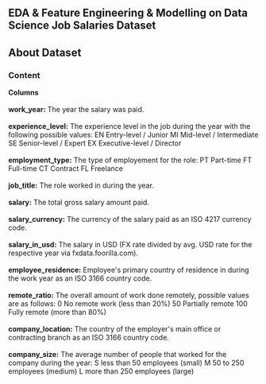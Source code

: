 ## EDA & Feature Engineering & Modelling on Data Science Job Salaries Dataset

## About Dataset

### Content
<b> Columns </b><br><br>
<b> work_year:</b>	The year the salary was paid.<br><br>
<b> experience_level:</b> The experience level in the job during the year with the following possible values: EN Entry-level / Junior MI Mid-level / Intermediate SE Senior-level / Expert EX Executive-level / Director <br><br>
<b> employment_type:</b> The type of employement for the role: PT Part-time FT Full-time CT Contract FL Freelance <br><br>
<b> job_title:</b> The role worked in during the year. <br><br>
<b> salary:</b>	The total gross salary amount paid. <br><br>
<b> salary_currency:</b> The currency of the salary paid as an ISO 4217 currency code. <br><br>
<b> salary_in_usd:</b> The salary in USD (FX rate divided by avg. USD rate for the respective year via fxdata.foorilla.com). <br><br>
<b> employee_residence:</b> Employee's primary country of residence in during the work year as an ISO 3166 country code. <br><br>
<b> remote_ratio:</b>	The overall amount of work done remotely, possible values are as follows: 0 No remote work (less than 20%) 50 Partially remote 100 Fully remote (more than 80%) <br><br>
<b> company_location:</b>	The country of the employer's main office or contracting branch as an ISO 3166 country code. <br><br>
<b> company_size:</b>	The average number of people that worked for the company during the year: S less than 50 employees (small) M 50 to 250 employees (medium) L more than 250 employees (large)
